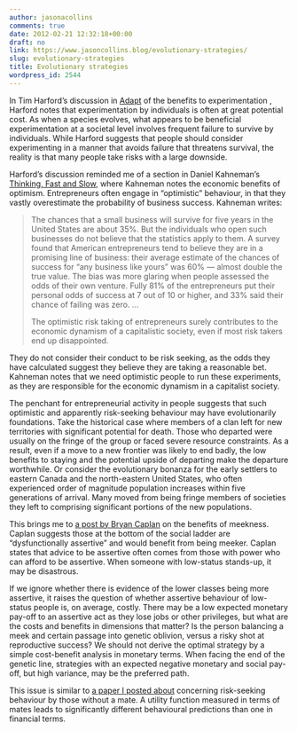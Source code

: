 ```yaml
---
author: jasonacollins
comments: true
date: 2012-02-21 12:32:18+00:00
draft: no
link: https://www.jasoncollins.blog/evolutionary-strategies/
slug: evolutionary-strategies
title: Evolutionary strategies
wordpress_id: 2544
---
```


In Tim Harford’s discussion in [Adapt](https://www.jasoncollins.blog/harfords-adapt-why-success-always-starts-with-failure/) of the benefits to experimentation , Harford notes that experimentation by individuals is often at great potential cost. As when a species evolves, what appears to be beneficial experimentation at a societal level involves frequent failure to survive by individuals. While Harford suggests that people should consider experimenting in a manner that avoids failure that threatens survival, the reality is that many people take risks with a large downside.

Harford’s discussion reminded me of a section in Daniel Kahneman’s [Thinking, Fast and Slow](https://www.jasoncollins.blog/kahnemans-thinking-fast-and-slow/), where Kahneman notes the economic benefits of optimism. Entrepreneurs often engage in “optimistic” behaviour, in that they vastly overestimate the probability of business success. Kahneman writes:



<blockquote>The chances that a small business will survive for five years in the United States are about 35%. But the individuals who open such businesses do not believe that the statistics apply to them. A survey found that American entrepreneurs tend to believe they are in a promising line of business: their average estimate of the chances of success for “any business like yours” was 60% — almost double the true value. The bias was more glaring when people assessed the odds of their own venture. Fully 81% of the entrepreneurs put their personal odds of success at 7 out of 10 or higher, and 33% said their chance of failing was zero. …

The optimistic risk taking of entrepreneurs surely contributes to the economic dynamism of a capitalistic society, even if most risk takers end up disappointed.
</blockquote>



They do not consider their conduct to be risk seeking, as the odds they have calculated suggest they believe they are taking a reasonable bet. Kahneman notes that we need optimistic people to run these experiments, as they are responsible for the economic dynamism in a capitalist society.

The penchant for entrepreneurial activity in people suggests that such optimistic and apparently risk-seeking behaviour may have evolutionarily foundations. Take the historical case where members of a clan left for new territories with significant potential for death. Those who departed were usually on the fringe of the group or faced severe resource constraints. As a result, even if a move to a new frontier was likely to end badly, the low benefits to staying and the potential upside of departing make the departure worthwhile. Or consider the evolutionary bonanza for the early settlers to eastern Canada and the north-eastern United States, who often experienced order of magnitude population increases within five generations of arrival. Many moved from being fringe members of societies they left to comprising significant portions of the new populations.

This brings me to [a post by Bryan Caplan](http://econlog.econlib.org/archives/2012/02/when_to_be_meek.html) on the benefits of meekness. Caplan suggests those at the bottom of the social ladder are “dysfunctionally assertive” and would benefit from being meeker. Caplan states that advice to be assertive often comes from those with power who can afford to be assertive. When someone with low-status stands-up, it may be disastrous.

If we ignore whether there is evidence of the lower classes being more assertive, it raises the question of whether assertive behaviour of low-status people is, on average, costly. There may be a low expected monetary pay-off to an assertive act as they lose jobs or other privileges, but what are the costs and benefits in dimensions that matter? Is the person balancing a meek and certain passage into genetic oblivion, versus a risky shot at reproductive success? We should not derive the optimal strategy by a simple cost-benefit analysis in monetary terms. When facing the end of the genetic line, strategies with an expected negative monetary and social pay-off, but high variance, may be the preferred path.

This issue is similar to [a paper I posted about](https://www.jasoncollins.blog/what-is-the-objective/) concerning risk-seeking behaviour by those without a mate. A utility function measured in terms of mates leads to significantly different behavioural predictions than one in financial terms.
